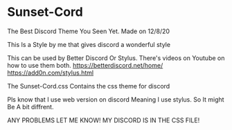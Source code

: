 # Sunset-Cord
The Best Discord Theme You Seen Yet.
Made on 12/8/20

This Is a Style by me that gives discord a wonderful style

This can be used by Better Discord Or Stylus. There's videos on Youtube on how to use them both.
https://betterdiscord.net/home/
https://add0n.com/stylus.html

The Sunset-Cord.css Contains the css theme for discord

Pls know that I use web version on discord Meaning I use stylus. So It might Be A bit diffrent.

ANY PROBLEMS LET ME KNOW! MY DISCORD IS IN THE CSS FILE!
